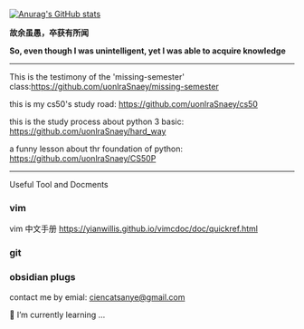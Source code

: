 [![Anurag's GitHub stats](https://github-readme-stats.vercel.app/api?username=uonlraSnaey)](https://github.com/anuraghazra/github-readme-stats)

**故余虽愚，卒获有所闻**
            
**So, even though I was unintelligent, yet I was able to acquire knowledge**

******
This is the testimony of the 'missing-semester' class:https://github.com/uonlraSnaey/missing-semester

this is my cs50's study road: https://github.com/uonlraSnaey/cs50

this is the study process about python 3 basic: https://github.com/uonlraSnaey/hard_way

a funny lesson about thr foundation of python: https://github.com/uonlraSnaey/CS50P

***
Useful Tool and Docments

### vim

vim 中文手册 https://yianwillis.github.io/vimcdoc/doc/quickref.html


### git

### obsidian plugs

contact me by emial: ciencatsanye@gmail.com

<!--
**uonlraSnaey/uonlraSnaey** is a ✨ _special_ ✨ repository because its `README.md` (this file) appears on your GitHub profile.

Here are some ideas to get you started:

- 🔭 I’m currently working on ...
- 🌱 I’m currently learning ...
- 👯 I’m looking to collaborate on ...
- 🤔 I’m looking for help with ...
- 💬 Ask me about ...
- 📫 How to reach me: ...
- 😄 Pronouns: ...
- ⚡ Fun fact: ...
-->

🌱 I’m currently learning ...
